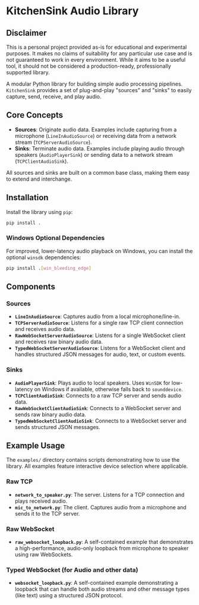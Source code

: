 # KitchenSink Audio Library

## Disclaimer

This is a personal project provided as-is for educational and experimental purposes. It makes no claims of suitability for any particular use case and is not guaranteed to work in every environment. While it aims to be a useful tool, it should not be considered a production-ready, professionally supported library.

A modular Python library for building simple audio processing pipelines. `KitchenSink` provides a set of plug-and-play "sources" and "sinks" to easily capture, send, receive, and play audio.

## Core Concepts

-   **Sources**: Originate audio data. Examples include capturing from a microphone (`LineInAudioSource`) or receiving data from a network stream (`TCPServerAudioSource`).
-   **Sinks**: Terminate audio data. Examples include playing audio through speakers (`AudioPlayerSink`) or sending data to a network stream (`TCPClientAudioSink`).

All sources and sinks are built on a common base class, making them easy to extend and interchange.

## Installation

Install the library using `pip`:

```bash
pip install .
```

### Windows Optional Dependencies

For improved, lower-latency audio playback on Windows, you can install the optional `winsdk` dependencies:

```bash
pip install .[win_bleeding_edge]
```

## Components

### Sources
-   **`LineInAudioSource`**: Captures audio from a local microphone/line-in.
-   **`TCPServerAudioSource`**: Listens for a single raw TCP client connection and receives audio data.
-   **`RawWebSocketServerAudioSource`**: Listens for a single WebSocket client and receives raw binary audio data.
-   **`TypedWebSocketServerAudioSource`**: Listens for a WebSocket client and handles structured JSON messages for audio, text, or custom events.

### Sinks
-   **`AudioPlayerSink`**: Plays audio to local speakers. Uses `WinSDK` for low-latency on Windows if available, otherwise falls back to `sounddevice`.
-   **`TCPClientAudioSink`**: Connects to a raw TCP server and sends audio data.
-   **`RawWebSocketClientAudioSink`**: Connects to a WebSocket server and sends raw binary audio data.
-   **`TypedWebSocketClientAudioSink`**: Connects to a WebSocket server and sends structured JSON messages.

## Example Usage

The `examples/` directory contains scripts demonstrating how to use the library. All examples feature interactive device selection where applicable.

### Raw TCP
-   **`network_to_speaker.py`**: The server. Listens for a TCP connection and plays received audio.
-   **`mic_to_network.py`**: The client. Captures audio from a microphone and sends it to the TCP server.

### Raw WebSocket
-   **`raw_websocket_loopback.py`**: A self-contained example that demonstrates a high-performance, audio-only loopback from microphone to speaker using raw WebSockets.

### Typed WebSocket (for Audio and other data)
-   **`websocket_loopback.py`**: A self-contained example demonstrating a loopback that can handle both audio streams and other message types (like text) using a structured JSON protocol.
